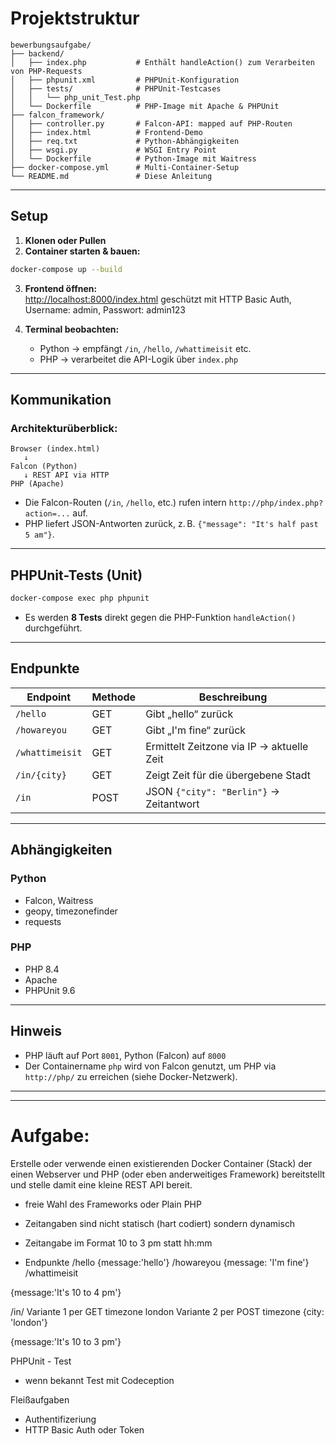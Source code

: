 # Projektstruktur

```
bewerbungsaufgabe/
├── backend/
│   ├── index.php           # Enthält handleAction() zum Verarbeiten von PHP-Requests
│   ├── phpunit.xml         # PHPUnit-Konfiguration
│   ├── tests/              # PHPUnit-Testcases
│   │   └── php_unit_Test.php
│   └── Dockerfile          # PHP-Image mit Apache & PHPUnit
├── falcon_framework/
│   ├── controller.py       # Falcon-API: mapped auf PHP-Routen
│   ├── index.html          # Frontend-Demo
│   ├── req.txt             # Python-Abhängigkeiten
│   ├── wsgi.py             # WSGI Entry Point
│   └── Dockerfile          # Python-Image mit Waitress
├── docker-compose.yml      # Multi-Container-Setup
└── README.md               # Diese Anleitung
```

---

## Setup

1. **Klonen oder Pullen**  
2. **Container starten & bauen:**

```bash
docker-compose up --build
```

3. **Frontend öffnen:**  
[http://localhost:8000/index.html](http://localhost:8000/index.html) geschützt mit HTTP Basic Auth, Username: admin, Passwort: admin123

4. **Terminal beobachten:**  
    - Python → empfängt `/in`, `/hello`, `/whattimeisit` etc.  
    - PHP → verarbeitet die API-Logik über `index.php`

---

## Kommunikation

### Architekturüberblick:

```
Browser (index.html)
   ↓
Falcon (Python)
   ↓ REST API via HTTP
PHP (Apache)
```

- Die Falcon-Routen (`/in`, `/hello`, etc.) rufen intern `http://php/index.php?action=...` auf.
- PHP liefert JSON-Antworten zurück, z. B. `{"message": "It's half past 5 am"}`.

---

## PHPUnit-Tests (Unit)

```bash
docker-compose exec php phpunit
```

- Es werden **8 Tests** direkt gegen die PHP-Funktion `handleAction()` durchgeführt.

---

## Endpunkte

| Endpoint            | Methode | Beschreibung                                  |
|---------------------|---------|-----------------------------------------------|
| `/hello`            | GET     | Gibt „hello“ zurück                           |
| `/howareyou`        | GET     | Gibt „I'm fine“ zurück                        |
| `/whattimeisit`     | GET     | Ermittelt Zeitzone via IP → aktuelle Zeit     |
| `/in/{city}`        | GET     | Zeigt Zeit für die übergebene Stadt           |
| `/in`               | POST    | JSON `{"city": "Berlin"}` → Zeitantwort       |

---

## Abhängigkeiten

### Python

- Falcon, Waitress
- geopy, timezonefinder
- requests

### PHP

- PHP 8.4
- Apache
- PHPUnit 9.6

---

## Hinweis

- PHP läuft auf Port `8001`, Python (Falcon) auf `8000`
- Der Containername `php` wird von Falcon genutzt, um PHP via `http://php/` zu erreichen (siehe Docker-Netzwerk).

---

---

# Aufgabe:
Erstelle oder verwende einen existierenden Docker Container (Stack) der einen Webserver und PHP (oder eben anderweitiges Framework) bereitstellt und 
stelle damit eine kleine REST API bereit.

- freie Wahl des Frameworks oder Plain PHP
- Zeitangaben sind nicht statisch (hart codiert) sondern dynamisch 
- Zeitangabe im Format 10 to 3 pm statt hh:mm

- Endpunkte
/hello
{message:'hello'}
/howareyou
{message: 'I\'m fine'}
/whattimeisit

{message:'It\'s 10 to 4 pm'}

/in/
Variante 1 per GET timezone
london
Variante 2 per POST timezone
{city: 'london'}

{message:'It\'s 10 to 3 pm'} 


PHPUnit - Test
- wenn bekannt Test mit Codeception


Fleißaufgaben

- Authentifizeriung
- HTTP Basic Auth oder Token
